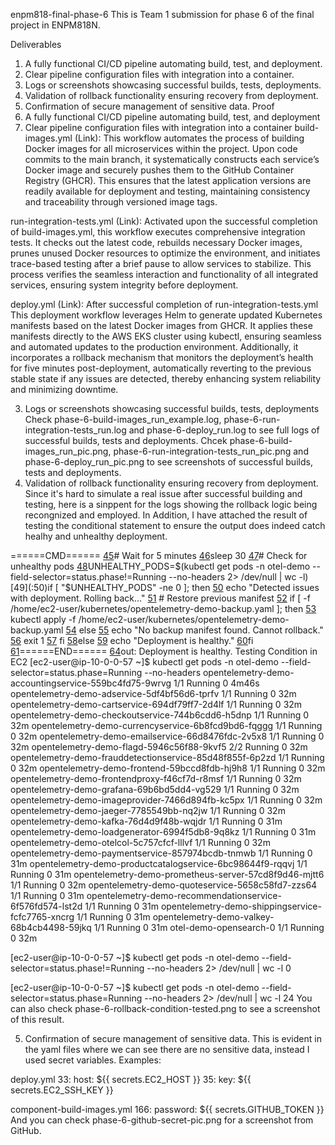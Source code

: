 enpm818-final-phase-6
This is Team 1 submission for phase 6 of the final project in ENPM818N.

Deliverables
 1. A fully functional CI/CD pipeline automating build, test, and deployment.
 2. Clear pipeline configuration files with integration into a container.
 3. Logs or screenshots showcasing successful builds, tests, deployments.
 4. Validation of rollback functionality ensuring recovery from deployment.
 5. Confirmation of secure management of sensitive data.
Proof
1. A fully functional CI/CD pipeline automating build, test, and deployment
2. Clear pipeline configuration files with integration into a container
build-images.yml (Link): This workflow automates the process of building Docker images for all microservices within the project. Upon code commits to the main branch, it systematically constructs each service’s Docker image and securely pushes them to the GitHub Container Registry (GHCR). This ensures that the latest application versions are readily available for deployment and testing, maintaining consistency and traceability through versioned image tags.

run-integration-tests.yml (Link): Activated upon the successful completion of build-images.yml, this workflow executes comprehensive integration tests. It checks out the latest code, rebuilds necessary Docker images, prunes unused Docker resources to optimize the environment, and initiates trace-based testing after a brief pause to allow services to stabilize. This process verifies the seamless interaction and functionality of all integrated services, ensuring system integrity before deployment.

deploy.yml (Link): After successful completion of run-integration-tests.yml This deployment workflow leverages Helm to generate updated Kubernetes manifests based on the latest Docker images from GHCR. It applies these manifests directly to the AWS EKS cluster using kubectl, ensuring seamless and automated updates to the production environment. Additionally, it incorporates a rollback mechanism that monitors the deployment’s health for five minutes post-deployment, automatically reverting to the previous stable state if any issues are detected, thereby enhancing system reliability and minimizing downtime.

3. Logs or screenshots showcasing successful builds, tests, deployments
Check phase-6-build-images_run_example.log, phase-6-run-integration-tests_run.log and phase-6-deploy_run.log to see full logs of successful builds, tests and deployments.
Chcek phase-6-build-images_run_pic.png, phase-6-run-integration-tests_run_pic.png and phase-6-deploy_run_pic.png to see screenshots of successful builds, tests and deployments.
4. Validation of rollback functionality ensuring recovery from deployment.
Since it's hard to simulate a real issue after successful building and testing, here is a sinppent for the logs showing the rollback logic being recongnized and employed. In Addition, I have attached the result of testing the conditional statement to ensure the output does indeed catch healhy and unhealthy deployment.

======CMD======
[45](:46)# Wait for 5 minutes
[46](:47)sleep 30
[47](:48)# Check for unhealthy pods
[48](:49)UNHEALTHY_PODS=$(kubectl get pods -n otel-demo --field-selector=status.phase!=Running --no-headers 2> /dev/null | wc -l)
[49](:50)if [ "$UNHEALTHY_PODS" -ne 0 ]; then
[50](:51) echo "Detected issues with deployment. Rolling back..."
[51](:52) # Restore previous manifest
[52](:53) if [ -f /home/ec2-user/kubernetes/opentelemetry-demo-backup.yaml ]; then
[53](:54) kubectl apply -f /home/ec2-user/kubernetes/opentelemetry-demo-backup.yaml
[54](:55) else
[55](:56) echo "No backup manifest found. Cannot rollback."
[56](:57) exit 1
[57](:58) fi
[58](:59)else
[59](:60) echo "Deployment is healthy."
[60](:61)fi
[61](:62)======END======
[64](:65)out: Deployment is healthy.
Testing Condition in EC2
[ec2-user@ip-10-0-0-57 ~]$ kubectl get pods -n otel-demo --field-selector=status.phase=Running --no-headers
opentelemetry-demo-accountingservice-559bc4fd75-9wrvg       1/1   Running   0     4m46s
opentelemetry-demo-adservice-5df4bf56d6-tprfv               1/1   Running   0     32m
opentelemetry-demo-cartservice-694df79ff7-2d4lf             1/1   Running   0     32m
opentelemetry-demo-checkoutservice-744b6cdd6-h5dnp          1/1   Running   0     32m
opentelemetry-demo-currencyservice-6b8fcd9bd6-fqggg         1/1   Running   0     32m
opentelemetry-demo-emailservice-66d8476fdc-2v5x8            1/1   Running   0     32m
opentelemetry-demo-flagd-5946c56f88-9kvf5                   2/2   Running   0     32m
opentelemetry-demo-frauddetectionservice-85d48f855f-6p2zd   1/1   Running   0     32m
opentelemetry-demo-frontend-59bccd8fdb-hj9h8                1/1   Running   0     32m
opentelemetry-demo-frontendproxy-f46cf7d-r8msf              1/1   Running   0     32m
opentelemetry-demo-grafana-69b6bd5dd4-vg529                 1/1   Running   0     32m
opentelemetry-demo-imageprovider-7466d894fb-kc5px           1/1   Running   0     32m
opentelemetry-demo-jaeger-7785549bb-nq2jw                   1/1   Running   0     32m
opentelemetry-demo-kafka-76d4d9f48b-wqjdr                   1/1   Running   0     31m
opentelemetry-demo-loadgenerator-6994f5db8-9q8kz            1/1   Running   0     31m
opentelemetry-demo-otelcol-5c757cfcf-lllvf                  1/1   Running   0     32m
opentelemetry-demo-paymentservice-857974bcdb-tnmwb          1/1   Running   0     31m
opentelemetry-demo-productcatalogservice-6bc98644f9-rqqvj   1/1   Running   0     31m
opentelemetry-demo-prometheus-server-57cd8f9d46-mjtt6       1/1   Running   0     32m
opentelemetry-demo-quoteservice-5658c58fd7-zzs64            1/1   Running   0     31m
opentelemetry-demo-recommendationservice-6f576fd574-lst2d   1/1   Running   0     31m
opentelemetry-demo-shippingservice-fcfc7765-xncrg           1/1   Running   0     31m
opentelemetry-demo-valkey-68b4cb4498-59jkq                  1/1   Running   0     31m
otel-demo-opensearch-0                                      1/1   Running   0     32m

[ec2-user@ip-10-0-0-57 ~]$ kubectl get pods -n otel-demo --field-selector=status.phase!=Running --no-headers 2> /dev/null | wc -l
0

[ec2-user@ip-10-0-0-57 ~]$ kubectl get pods -n otel-demo --field-selector=status.phase=Running --no-headers 2> /dev/null | wc -l
24
You can also check phase-6-rollback-condition-tested.png to see a screenshot of this result.

5. Confirmation of secure management of sensitive data.
This is evident in the yaml files where we can see there are no sensitive data, instead I used secret variables. Examples:

deploy.yml
33:          host: ${{ secrets.EC2_HOST }}
35:          key: ${{ secrets.EC2_SSH_KEY }}

component-build-images.yml
166:          password: ${{ secrets.GITHUB_TOKEN }}
And you can check phase-6-github-secret-pic.png for a screenshot from GitHub.
